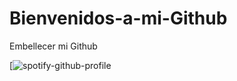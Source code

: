 # Bienvenidos-a-mi-Github
Embellecer mi Github

[![spotify-github-profile](https://open.spotify.com/playlist/37i9dQZF1DWTSkZ0cxkrLT?si=8ebfb73d6353456d)
